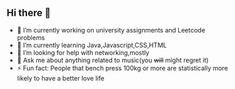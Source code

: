 ## Hi there 👋


- 🔭 I’m currently working on university assignments and Leetcode problems
- 🌱 I’m currently learning Java,Javascript,CSS,HTML
- 🤔 I’m looking for help with networking,mostly
- 💬 Ask me about anything related to music(you ~~will~~ might regret it)
- ⚡ Fun fact: People that bench press 100kg or more are statistically more likely to have a better love life

